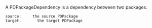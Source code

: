 A PDPackageDependency is a dependency between two packages.

	source:		the source PDPackage 
	target:	      the target PDPackage
